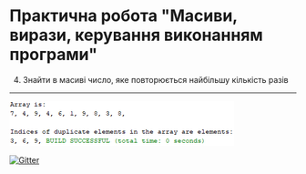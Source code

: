 # Практична робота "Масиви, вирази, керування виконанням програми"
4. Знайти в масиві число, яке повторюється найбільшу кількість разів

----

![](https://github.com/ppc-ntu-khpi/34-arrays-20sergejka02/blob/master/screenshots/1.png)

[![Gitter](https://badges.gitter.im/PPC-SE-2020/OOP.svg)](https://gitter.im/PPC-SE-2020/OOP?utm_source=badge&utm_medium=badge&utm_campaign=pr-badge)
